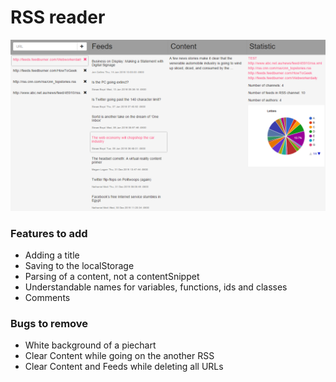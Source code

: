 # RSS reader

![image](/img/screenShot.png)

### Features to add
* Adding a title
* Saving to the localStorage
* Parsing of a content, not a contentSnippet
* Understandable names for variables, functions, ids and classes
* Comments

### Bugs to remove
* White background of a piechart
* Clear Content while going on the another RSS
* Clear Content and Feeds while deleting all URLs
